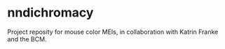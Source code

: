 # nndichromacy
Project reposity for mouse color MEIs, in collaboration with Katrin Franke and the BCM.

